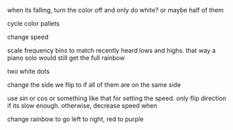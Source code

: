 when its falling, turn the color off and only do white? or maybe half of them

cycle color pallets

change speed

scale frequency bins to match recently heard lows and highs. that way a piano solo would still get the full rainbow

two white dots

change the side we flip to if all of them are on the same side

use sin or cos or something like that for setting the speed. only flip direction if its slow enough. otherwise, decrease speed when 

change rainbow to go left to right, red to purple
